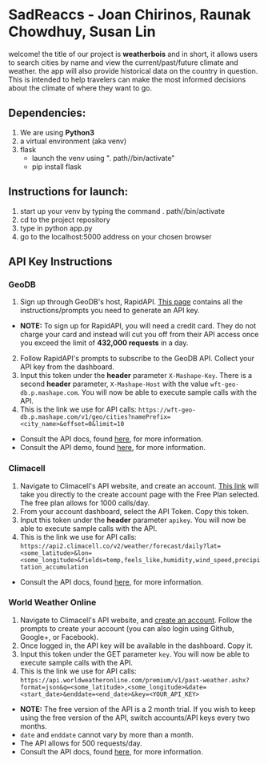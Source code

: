# SadReaccs - Joan Chirinos, Raunak Chowdhuy, Susan Lin

welcome! the title of our project is **weatherbois** and in short, it allows users to search cities by name and view the current/past/future climate and weather. the app will also provide historical data on the country in question. This is intended to help travelers can make the most informed decisions about the climate of where they want to go.

## Dependencies:
1. We are using **Python3**
2. a virtual environment (aka venv)
3. flask
   - launch the venv using ". path/<venv name>/bin/activate"
   - pip install flask

## Instructions for launch:
   1. start up your venv by typing the command . path/<venv name>/bin/activate
   2. cd to the project repository
   3. type in python app.py
   4. go to the localhost:5000 address on your chosen browser

## API Key Instructions

### GeoDB
1. Sign up through GeoDB's host, RapidAPI. [This page](http://geodb-cities-api.wirefreethought.com/docs/guides/getting-started/test-drive) contains all the instructions/prompts you need to generate an API key.
  - **NOTE:** To sign up for RapidAPI, you will need a credit card. They do not charge your card and instead will cut you off from their API access once you exceed the limit of **432,000 requests** in a day.
2. Follow RapidAPI's prompts to subscribe to the GeoDB API. Collect your API key from the dashboard.
3. Input this token under the **header** parameter `X-Mashape-Key`. There is a second **header** parameter, `X-Mashape-Host` with the value `wft-geo-db.p.mashape.com`. You will now be able to execute sample calls with the API.
4. This is the link we use for API calls: `https://wft-geo-db.p.mashape.com/v1/geo/cities?namePrefix=<city_name>&offset=0&limit=10`
  - Consult the API docs, found [here](http://geodb-cities-api.wirefreethought.com/), for more information.
  - Consult the API demo, found [here](http://geodb-cities-api.wirefreethought.com/demo), for more information.


### Climacell
1. Navigate to Climacell's API website, and create an account. [This link](https://developer.climacell.co/signup?accountType=basic&planType=free&price=free) will take you directly to the create account page with the Free Plan selected. The free plan allows for 1000 calls/day.
2. From your account dashboard, select the API Token. Copy this token.
3. Input this token under the **header** parameter `apikey`. You will now be able to execute sample calls with the API.
4. This is the link we use for API calls: `https://api2.climacell.co/v2/weather/forecast/daily?lat=<some_latitude>&lon=<some_longitude>&fields=temp,feels_like,humidity,wind_speed,precipitation_accumulation`
  - Consult the API docs, found [here](https://developer.climacell.co/docs), for more information.

### World Weather Online
1. Navigate to Climacell's API website, and [create an account](https://www.worldweatheronline.com/developer/api/docs/). Follow the prompts to create your account (you can also login using Github, Google+, or Facebook).
2. Once logged in, the API key will be available in the dashboard. Copy it.
3. Input this token under the GET parameter `key`. You will now be able to execute sample calls with the API.
4. This is the link we use for API calls: `https://api.worldweatheronline.com/premium/v1/past-weather.ashx?format=json&q=<some_latitude>,<some_longitude>&date=<start_date>&enddate=<end_date>&key=<YOUR_API_KEY>`
  - **NOTE:** The free version of the API is a 2 month trial. If you wish to keep using the free version of the API, switch accounts/API keys every two months.
  - `date` and `enddate` cannot vary by more than a month.
  - The API allows for 500 requests/day.
  - Consult the API docs, found [here](https://www.worldweatheronline.com/developer/api/docs/), for more information.
